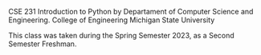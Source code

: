 CSE 231 Introduction to Python by Departament of Computer Science and Engineering.
College of Engineering
Michigan State University

This class was taken during the Spring Semester 2023, as a Second Semester Freshman.
